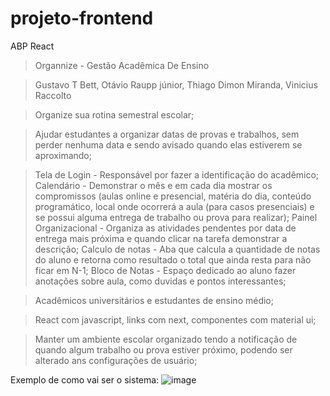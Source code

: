 ﻿# projeto-frontend
ABP React

> Organnize - Gestão Acadêmica De Ensino

> Gustavo T Bett, Otávio Raupp júnior, Thiago Dimon Miranda, Vinicius Raccolto

> Organize sua rotina semestral escolar;

> Ajudar estudantes a organizar datas de provas e trabalhos, sem perder nenhuma data e sendo avisado quando elas estiverem se aproximando;

> Tela de Login - Responsável por fazer a identificação do acadêmico; Calendário - Demonstrar o mês e em cada dia mostrar os compromissos (aulas online e presencial, matéria do dia, conteúdo programático, local onde ocorrerá a aula (para casos presenciais) e se possui alguma entrega de trabalho ou prova para realizar); Painel Organizacional - Organiza as atividades pendentes por data de entrega mais próxima e quando clicar na tarefa demonstrar a descrição; Calculo de notas - Aba que calcula a quantidade de notas do aluno e retorna como resultado o total que ainda resta para não ficar em N-1; Bloco de Notas - Espaço dedicado ao aluno fazer anotações sobre aula, como duvidas e pontos interessantes; 

> Acadêmicos universitários e estudantes de ensino médio;

> React com javascript, links com next, componentes com material ui;

> Manter um ambiente escolar organizado tendo a notificação de quando algum trabalho ou prova estiver próximo, podendo ser alterado ans configurações de usuário;

Exemplo de como vai ser o sistema:
![image](https://user-images.githubusercontent.com/72043758/235807874-9a489c9b-3580-4397-9b3e-e7023b678977.png)
